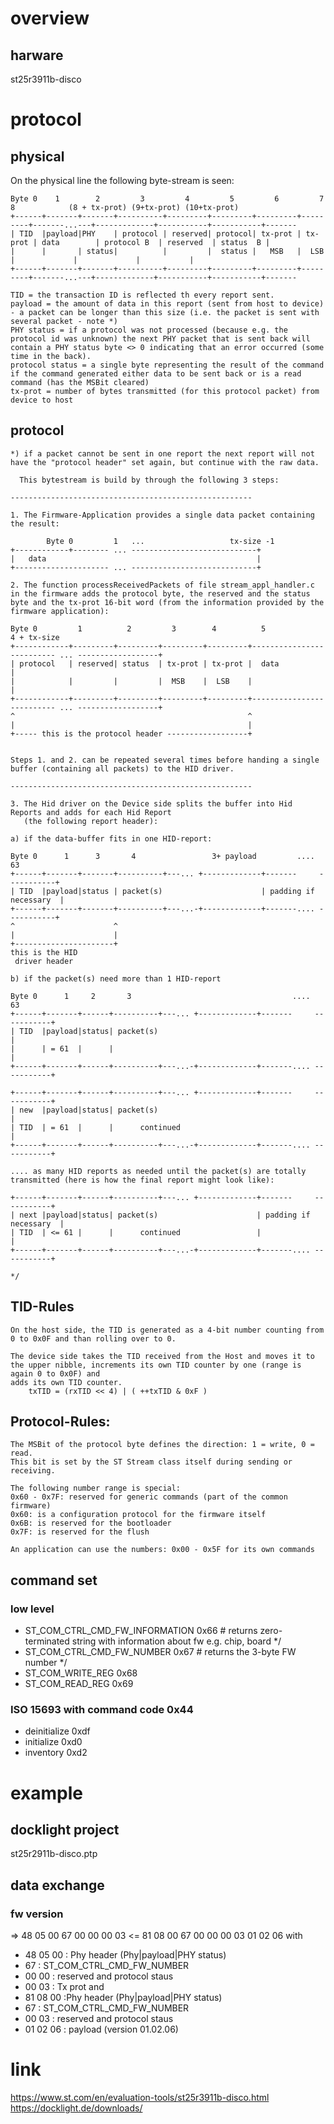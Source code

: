 # overview

## harware 
st25r3911b-disco

# protocol

## physical
On the physical line the following byte-stream is seen: 

    Byte 0    1        2         3         4         5         6         7      8            (8 + tx-prot) (9+tx-prot) (10+tx-prot)                
    +------+-------+-------+----------+---------+---------+---------+---------+-------...---+-------------+-----------+-----------+-------
    | TID  |payload|PHY    | protocol | reserved| protocol| tx-prot | tx-prot | data        | protocol B  | reserved  | status  B |                
    |      |       | status|          |         |  status |   MSB   |  LSB    |             |             |           |
    +------+-------+-------+----------+---------+---------+---------+---------+-------...---+-------------+-----------+-----------+-------

    TID = the transaction ID is reflected th every report sent.
    payload = the amount of data in this report (sent from host to device) - a packet can be longer than this size (i.e. the packet is sent with several packet - note *)
    PHY status = if a protocol was not processed (because e.g. the protocol id was unknown) the next PHY packet that is sent back will contain a PHY status byte <> 0 indicating that an error occurred (some time in the back).
    protocol status = a single byte representing the result of the command if the command generated either data to be sent back or is a read command (has the MSBit cleared)
    tx-prot = number of bytes transmitted (for this protocol packet) from device to host

## protocol
    *) if a packet cannot be sent in one report the next report will not have the "protocol header" set again, but continue with the raw data. 
	
	  This bytestream is build by through the following 3 steps:

    ------------------------------------------------------

    1. The Firmware-Application provides a single data packet containing the result:

	        Byte 0         1   ...                   tx-size -1
    +------------+-------- ... ----------------------------+
    |   data                                               |
    +--------------------- ... ----------------------------+

	2. The function processReceivedPackets of file stream_appl_handler.c in the firmware adds the protocol byte, the reserved and the status byte and the tx-prot 16-bit word (from the information provided by the firmware application):

    Byte 0         1          2         3        4          5                                   4 + tx-size
    +------------+---------+---------+---------+---------+-------------------------- ... ------------------+
    | protocol   | reserved| status  | tx-prot | tx-prot |  data                                           |
    |            |         |         |  MSB    |  LSB    |                                                 |
    +------------+---------+---------+---------+---------+-------------------------- ... ------------------+
    ^                                                    ^
    |                                                    |
    +----- this is the protocol header ------------------+


    Steps 1. and 2. can be repeated several times before handing a single buffer (containing all packets) to the HID driver.

    ------------------------------------------------------

    3. The Hid driver on the Device side splits the buffer into Hid Reports and adds for each Hid Report 
       (the following report header):

    a) if the data-buffer fits in one HID-report:

    Byte 0      1      3       4                 3+ payload         ....       63
    +------+-------+-------+----------+---... +-------------+-------     -----------+
    | TID  |payload|status | packet(s)                      | padding if necessary  | 
    +------+-------+-------+----------+---...-+-------------+-------.... -----------+
    ^                      ^
    |                      |
    +----------------------+
    this is the HID
     driver header

    b) if the packet(s) need more than 1 HID-report

    Byte 0      1     2       3                                    ....       63
    +------+-------+------+----------+---... +-------------+-------     -----------+
    | TID  |payload|status| packet(s)                                              | 
    |      | = 61  |      |                                                        |
    +------+-------+------+----------+---...-+-------------+-------.... -----------+
		           
    +------+-------+------+----------+---... +-------------+-------     -----------+
    | new  |payload|status| packet(s)                                              | 
    | TID  | = 61  |      |      continued                                         |
    +------+-------+------+----------+---...-+-------------+-------.... -----------+

    .... as many HID reports as needed until the packet(s) are totally transmitted (here is how the final report might look like):

    +------+-------+------+----------+---... +-------------+-------     -----------+
    | next |payload|status| packet(s)                      | padding if necessary  | 
    | TID  | <= 61 |      |      continued                 |                       |
    +------+-------+------+----------+---...-+-------------+-------.... -----------+

    */


## TID-Rules

    On the host side, the TID is generated as a 4-bit number counting from 0 to 0x0F and than rolling over to 0. 

    The device side takes the TID received from the Host and moves it to the upper nibble, increments its own TID counter by one (range is again 0 to 0x0F) and 
    adds its own TID counter.
        txTID = (rxTID << 4) | ( ++txTID & 0xF )

## Protocol-Rules:

    The MSBit of the protocol byte defines the direction: 1 = write, 0 = read.
	This bit is set by the ST Stream class itself during sending or receiving.
	
    The following number range is special:
	0x60 - 0x7F: reserved for generic commands (part of the common firmware)
	0x60: is a configuration protocol for the firmware itself 
	0x6B: is reserved for the bootloader
	0x7F: is reserved for the flush
	
	An application can use the numbers: 0x00 - 0x5F for its own commands

## command set

### low level
- ST_COM_CTRL_CMD_FW_INFORMATION  0x66  # returns zero-terminated string with information about fw e.g. chip, board */
- ST_COM_CTRL_CMD_FW_NUMBER  		0x67  # returns the 3-byte FW number */
- ST_COM_WRITE_REG 		 		0x68
- ST_COM_READ_REG 				0x69

### ISO 15693 with command code 0x44
- deinitialize 	0xdf
- initialize 		0xd0
- inventory 		0xd2

# example

## docklight project
st25r2911b-disco.ptp

## data exchange

### fw version 
=> 48 05 00 67 00 00 00 03 
<= 81 08 00 67 00 00 00 03 01 02 06 
with 
- 48 05 00 : Phy header (Phy|payload|PHY status)
- 67 : ST_COM_CTRL_CMD_FW_NUMBER
- 00 00 : reserved and protocol staus 
- 00 03 : Tx prot 
and 
- 81 08 00 :Phy header (Phy|payload|PHY status) 
- 67 : ST_COM_CTRL_CMD_FW_NUMBER
- 00 03 : reserved and protocol staus 
- 01 02 06  : payload (version 01.02.06)
 
# link
https://www.st.com/en/evaluation-tools/st25r3911b-disco.html
https://docklight.de/downloads/


